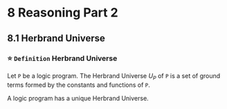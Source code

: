 # 8 Reasoning Part 2

## 8.1 Herbrand Universe
### :star: `Definition` Herbrand Universe
Let `P` be a logic program. The Herbrand Universe $U_P$ of `P` is a set of ground terms formed by the constants and functions of `P`.

A logic program has a unique Herbrand Universe.
